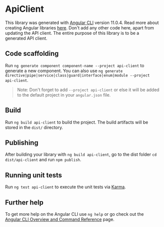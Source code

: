 # ApiClient

This library was generated with [Angular CLI](https://github.com/angular/angular-cli) version 11.0.4.
Read more about creating Angular libraries [here](https://angular.io/guide/creating-libraries).
Don't add any other code here, apart from updating the API client. The entire purpose of this library is to be a generated API client.

## Code scaffolding

Run `ng generate component component-name --project api-client` to generate a new component. You can also use `ng generate directive|pipe|service|class|guard|interface|enum|module --project api-client`.

> Note: Don't forget to add `--project api-client` or else it will be added to the default project in your `angular.json` file.

## Build

Run `ng build api-client` to build the project. The build artifacts will be stored in the `dist/` directory.

## Publishing

After building your library with `ng build api-client`, go to the dist folder `cd dist/api-client` and run `npm publish`.

## Running unit tests

Run `ng test api-client` to execute the unit tests via [Karma](https://karma-runner.github.io).

## Further help

To get more help on the Angular CLI use `ng help` or go check out the [Angular CLI Overview and Command Reference](https://angular.io/cli) page.
